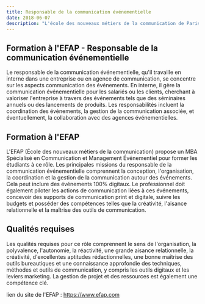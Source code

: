 ```yaml
---
title: Responsable de la communication événementielle
date: 2018-06-07
description: "L'école des nouveaux métiers de la communication de Paris (EFAP) propose divers formations. Sur leur site, on peut retrouver les points importants à savoir pour devenir responsable en communication"
---
```


## Formation à l'EFAP - Responsable de la communication événementielle

Le responsable de la communication événementielle, qu'il travaille en interne dans une entreprise ou en agence de communication, se concentre sur les aspects communication des événements. En interne, il gère la communication événementielle pour les salariés ou les clients, cherchant à valoriser l'entreprise à travers des événements tels que des séminaires annuels ou des lancements de produits. Les responsabilités incluent la coordination des événements, la gestion de la communication associée, et éventuellement, la collaboration avec des agences événementielles.

## Formation à l'EFAP

L'EFAP (École des nouveaux métiers de la communication) propose un MBA Spécialisé en Communication et Management Événementiel pour former les étudiants à ce rôle. Les principales missions du responsable de la communication événementielle comprennent la conception, l'organisation, la coordination et la gestion de la communication autour des événements. Cela peut inclure des événements 100% digitaux. Le professionnel doit également piloter les actions de communication liées à ces événements, concevoir des supports de communication print et digitale, suivre les budgets et posséder des compétences telles que la créativité, l'aisance relationnelle et la maîtrise des outils de communication.

## Qualités requises

Les qualités requises pour ce rôle comprennent le sens de l'organisation, la polyvalence, l'autonomie, la réactivité, une grande aisance relationnelle, la créativité, d'excellentes aptitudes rédactionnelles, une bonne maîtrise des outils bureautiques et une connaissance approfondie des techniques, méthodes et outils de communication, y compris les outils digitaux et les leviers marketing. La gestion de projet et des ressources est également une compétence clé.

lien du site de l'EFAP : https://www.efap.com

